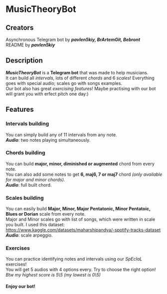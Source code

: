 # MusicTheoryBot  
## Creators
Asynchronous Telegram bot by ***pavlen5kiy, BrArtemGit, Bebront***  
README by ***pavlen5kiy***
  
## Description
***MusicTheoryBot*** is a **Telegram bot** that was made to help musicians.   
It can build all *intervals*, lots of different *chords* and 6 *scales*! Everything goes with special audio; scales go with songs examples.   
Our bot also has great *exercising features*! Maybe practising with our bot will grant you with erfect pitch one day:)  

## Features
### Intervals building
You can simply build any of 11 intervals from any note.  
***Audio***: two notes playing simultaneously.  

### Chords building
You can build **major, minor, diminished or augmented** chord from every note.   
You can also add some notes to get **6, maj6, 7 or maj7** chord *(only available for major and minor chords).*  
***Audio***: full built chord.  

### Scales building
You can easily build **Major, Minor, Major Pentatonic, Minor Pentatoic, Blues or Dorian** scale from every note.  
Major and Minor scales go with list of songs, which were written in scale you built. I used this dataset:   
https://www.kaggle.com/datasets/maharshipandya/-spotify-tracks-dataset  
***Audio***: scale arpeggio.

### Exercises
You can practice identifying notes and intervals using our *SpEcIaL* exercises!  
You will get 5 audios with 4 options every. Try to choose the right option!  
*Btw my highest score is 5\5 (my lowest is 0\5)*

#### Enjoy our bot!
